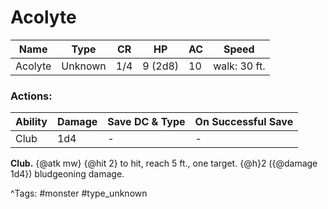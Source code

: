 # Acolyte

| Name | Type | CR | HP | AC | Speed |
|------|------|----|----|----|-------|
| Acolyte | Unknown | 1/4 | 9 (2d8) | 10 | walk: 30 ft. |

### Actions:

| Ability | Damage | Save DC & Type | On Successful Save |
|---------|--------|----------------|--------------------|
| Club | 1d4 | - | - |


**Club.** {@atk mw} {@hit 2} to hit, reach 5 ft., one target. {@h}2 ({@damage 1d4}) bludgeoning damage.

^Tags: #monster #type_unknown
